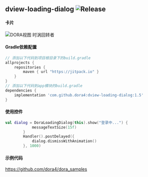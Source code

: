 dview-loading-dialog
![Release](https://jitpack.io/v/dora4/dview-loading-dialog.svg)
--------------------------------

#### 卡片
![DORA视图 时涡回转者](https://github.com/user-attachments/assets/d3478212-e3d8-49d9-9c97-4876de6098f7)

#### Gradle依赖配置

```groovy
// 添加以下代码到项目根目录下的build.gradle
allprojects {
    repositories {
        maven { url "https://jitpack.io" }
    }
}
// 添加以下代码到app模块的build.gradle
dependencies {
    implementation 'com.github.dora4:dview-loading-dialog:1.5'
}
```

#### 使用控件

```kotlin
val dialog = DoraLoadingDialog(this).show("登录中...") {
            messageTextSize(15f)
        }
        Handler().postDelayed({
            dialog.dismissWithAnimation()
        }, 1000)
```

#### 示例代码

https://github.com/dora4/dora_samples

